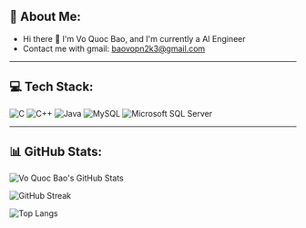 ## 🦔 About Me:

- Hi there 👋 I'm Vo Quoc Bao, and I'm currently a AI Engineer 
- Contact me with gmail: [baovopn2k3@gmail.com](mailto:baovopn2k3@gmail.com)

---


## 💻 Tech Stack:

![C](https://img.shields.io/badge/C-00599C?style=flat-square&logo=c&logoColor=white)
![C++](https://img.shields.io/badge/C++-00599C?style=flat-square&logo=c%2B%2B&logoColor=white)
![Java](https://img.shields.io/badge/Java-ED8B00?style=flat-square&logo=java&logoColor=white)
![MySQL](https://img.shields.io/badge/MySQL-005C84?style=flat-square&logo=mysql&logoColor=white)
![Microsoft SQL Server](https://img.shields.io/badge/Microsoft_SQL_Server-CC2927?style=flat-square&logo=microsoft-sql-server&logoColor=white)


---

## 📊 GitHub Stats:

![Vo Quoc Bao's GitHub Stats](https://github-readme-stats.vercel.app/api?username=quocbao036&show_icons=true&theme=dracula&count_private=true)

![GitHub Streak](https://streak-stats.demolab.com?user=quocbao036&theme=dracula&hide_border=false&date_format=M%20j%5B%2C%20Y%5D)

![Top Langs](https://github-readme-stats.vercel.app/api/top-langs/?username=quocbao036&layout=compact&theme=dracula&langs_count=10)
<!--
**quocbao036/quocbao036** is a ✨ _special_ ✨ repository because its `README.md` (this file) appears on your GitHub profile.


Here are some ideas to get you started:

- 🔭 I’m currently working on ...
- 🌱 I’m currently learning ...
- 👯 I’m looking to collaborate on ...
- 🤔 I’m looking for help with ...
- 💬 Ask me about ...
- 📫 How to reach me: ...
- 😄 Pronouns: ...
- ⚡ Fun fact: ...
-->
